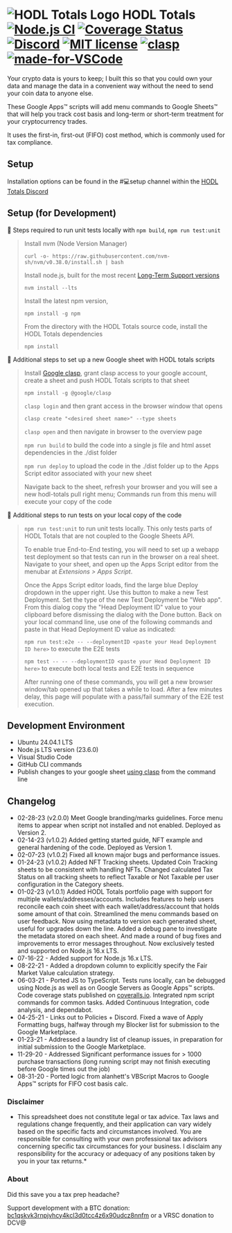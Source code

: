 # ![HODL Totals Logo](/docs/HODL-totals-Logo_48x48.png) HODL Totals [![Node.js CI](https://github.com/dogracer/hodl-totals/actions/workflows/node.js.yml/badge.svg)](https://github.com/dogracer/hodl-totals/actions/workflows/node.js.yml) [![Coverage Status](https://coveralls.io/repos/github/dogracer/hodl-totals/badge.svg?branch=main)](https://coveralls.io/github/dogracer/hodl-totals) [![Discord](https://img.shields.io/discord/798419587749642240)](https://discord.gg/TWuA9DzZth) [![MIT license](https://img.shields.io/badge/License-MIT-blue.svg)](https://lbesson.mit-license.org/) [![clasp](https://img.shields.io/badge/built%20with-clasp-4285f4.svg)](https://github.com/google/clasp) [![made-for-VSCode](https://img.shields.io/badge/Made%20for-VSCode-1f425f.svg)](https://code.visualstudio.com/)

Your crypto data is yours to keep; I built this so that you could own your data and manage the data in a convenient way without the need to send your coin data to anyone else.

These Google Apps™ scripts will add menu commands to Google Sheets™ that will help you track cost basis and long-term or short-term treatment for your cryptocurrency trades. 

It uses the first-in, first-out (FIFO) cost method, which is commonly used for tax compliance.

## Setup

Installation options can be found in the #💻setup channel within the [HODL Totals Discord](https://discord.gg/TWuA9DzZth)


## Setup (for Development)

📝 Steps required to run unit tests locally with `npm build`, `npm run test:unit`

> Install nvm (Node Version Manager)
>
> `curl -o- https://raw.githubusercontent.com/nvm-sh/nvm/v0.38.0/install.sh | bash`
>
> Install node.js, built for the most recent [Long-Term Support versions](https://nodejs.org/en/about/releases/)
> 
> `nvm install --lts`
>
> Install the latest npm version,
> 
> `npm install -g npm`
>
> From the directory with the HODL Totals source code, install the HODL Totals dependencies
>
> `npm install`

📝 Additional steps to set up a new Google sheet with HODL totals scripts

> Install [Google clasp](https://github.com/google/clasp), grant clasp access to your google account, create a sheet and push HODL Totals scripts to that sheet
>
> `npm install -g @google/clasp`
> 
> `clasp login` and then grant access in the browser window that opens
>
> `clasp create "<desired sheet name>" --type sheets`  
>
> `clasp open` and then navigate in browser to the overview page
> 
> `npm run build` to build the code into a single js file and html asset dependencies in the ./dist folder
>
> `npm run deploy` to upload the code in the ./dist folder up to the Apps Script editor associated with your new sheet
>
> Navigate back to the sheet, refresh your browser and you will see a new hodl-totals pull right menu; Commands run from this menu will execute your copy of the code

📝 Additional steps to run tests on your local copy of the code

> `npm run test:unit` to run unit tests locally. This only tests parts of HODL Totals that are not coupled to the Google Sheets API.
>
> To enable true End-to-End testing, you will need to set up a webapp test deployment so that tests can run in the browser on a real sheet. Navigate to your sheet, and open up the Apps Script editor from the menubar at *Extensions > Apps Script*.
>
> Once the Apps Script editor loads, find the large blue Deploy dropdown in the upper right. Use this button to make a new Test Deployment.  Set the type of the new Test Deployment be "Web app". From this dialog copy the "Head Deployment ID" value to your clipboard before dismissing the dialog with the Done button. Back on your local command line, use one of the following commands and paste in that Head Deployment ID value as indicated:
>
> `npm run test:e2e -- --deploymentID <paste your Head Deployment ID here>` to execute the E2E tests
>
> `npm test -- -- --deploymentID <paste your Head Deployment ID here>` to execute both local tests and E2E tests in sequence
>
> After running one of these commands, you will get a new browser window/tab opened up that takes a while to load. After a few minutes delay, this page will populate with a pass/fail summary of the E2E test execution.

## Development Environment

- Ubuntu 24.04.1 LTS
- Node.js LTS version (23.6.0)
- Visual Studio Code
- GitHub CLI commands
- Publish changes to your google sheet [using clasp](https://developers.google.com/apps-script/guides/clasp) from the command line

## Changelog
- 02-28-23 (v2.0.0) Meet Google branding/marks guidelines. Force menu items to appear when script not installed and not enabled. Deployed as Version 2.
- 02-14-23 (v1.0.2) Added getting started guide, NFT example and general hardening of the code. Deployed as Version 1.
- 02-07-23 (v1.0.2) Fixed all known major bugs and performance issues.
- 01-24-23 (v1.0.2) Added NFT Tracking sheets. Updated Coin Tracking sheets to be consistent with handling NFTs. Changed calculated Tax Status on all tracking sheets to reflect Taxable or Not Taxable per user configuration in the Category sheets.
- 01-02-23 (v1.0.1) Added HODL Totals portfolio page with support for multiple wallets/addresses/accounts. Includes features to help users reconcile each coin sheet with each wallet/address/account that holds some amount of that coin. Streamlined the menu commands based on user feedback. Now using metadata to version each generated sheet, useful for upgrades down the line. Added a debug pane to investigate the metadata stored on each sheet. And made a round of bug fixes and improvements to error messages throughout. Now exclusively tested and supported on Node.js 16.x LTS.
- 07-16-22 - Added support for Node.js 16.x LTS.
- 08-22-21 - Added a dropdown column to explicitly specify the Fair Market Value calculation strategy.
- 06-03-21 - Ported JS to TypeScript. Tests runs locally, can be debugged using Node.js as well as on Google Servers as Google Apps™ scripts. Code coverage stats published on [coveralls.io](https://coveralls.io/github/dogracer/hodl-totals). Integrated npm script commands for common tasks. Added Continuous Integration, code analysis, and dependabot.
- 04-25-21 - Links out to Policies + Discord. Fixed a wave of Apply Formatting bugs, halfway through my Blocker list for submission to the Google Marketplace.
- 01-23-21 - Addressed a laundry list of cleanup issues, in preparation for initial submission to the Google Marketplace.
- 11-29-20 - Addressed Significant performance issues for > 1000 purchase transactions (long running script may not finish executing before Google times out the job)
- 08-31-20 - Ported logic from alanhett's VBScript Macros to Google Apps™ scripts for FIFO cost basis calc.

### Disclaimer

* This spreadsheet does not constitute legal or tax advice.  Tax laws and regulations change frequently, and their application can vary widely based on the specific facts and circumstances involved. You are responsible for consulting with your own professional tax advisors concerning specific tax circumstances for your business. I disclaim any responsibility for the accuracy or adequacy of any positions taken by you in your tax returns.*

### About

Did this save you a tax prep headache?

Support development with a BTC donation: [bc1qskvk3rnpjvhcy4kcl3d0tcc4z6x90udcz8nnfm](https://www.blockchain.com/btc/address/bc1qskvk3rnpjvhcy4kcl3d0tcc4z6x90udcz8nnfm)
or a VRSC donation to DCV@
